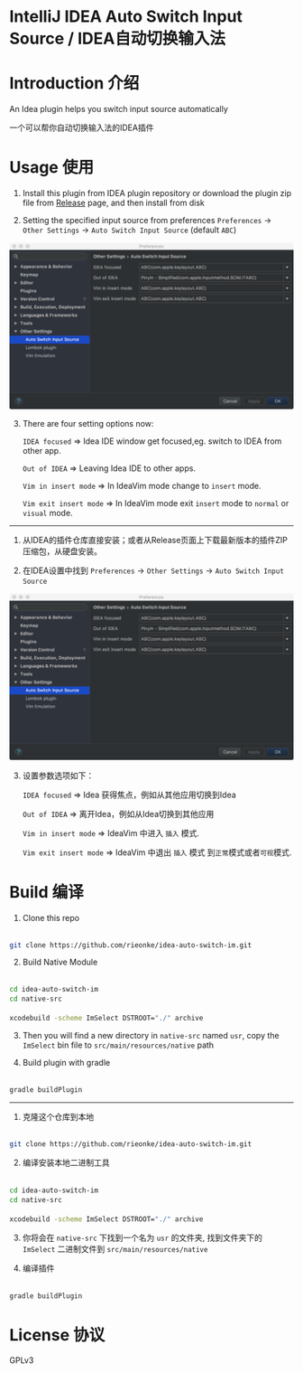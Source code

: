 # IntelliJ IDEA Auto Switch Input Source / IDEA自动切换输入法

# Introduction 介绍
An Idea plugin helps you switch input source automatically

一个可以帮你自动切换输入法的IDEA插件

# Usage 使用

1. Install this plugin from IDEA plugin repository or download the plugin zip file from [Release](https://github.com/rieonke/idea-auto-switch-im/releases) page,
and then install from disk

2. Setting the specified input source from preferences `Preferences` -> `Other Settings` -> `Auto Switch Input Source` (default `ABC`)


![Auto Switch Input Source Setting](auto-switch-setting.png "Auto Switch Input Source Setting")

3. There are four setting options now:

    `IDEA focused` => Idea IDE window get focused,eg. switch to IDEA from other app.
    
    `Out of IDEA` => Leaving Idea IDE to other apps.
    
    `Vim in insert mode` => In IdeaVim mode change to `insert` mode.
    
    `Vim exit insert mode` => In IdeaVim mode exit `insert` mode to `normal` or `visual` mode.

---
1. 从IDEA的插件仓库直接安装；或者从Release页面上下载最新版本的插件ZIP压缩包，从硬盘安装。

2. 在IDEA设置中找到 `Preferences` -> `Other Settings` -> `Auto Switch Input Source`

![Auto Switch Input Source Setting](auto-switch-setting.png "Auto Switch Input Source Setting")

3. 设置参数选项如下：

    `IDEA focused` => Idea 获得焦点，例如从其他应用切换到Idea
    
    `Out of IDEA` => 离开Idea，例如从Idea切换到其他应用
    
    `Vim in insert mode` => IdeaVim 中进入 `插入` 模式.
    
    `Vim exit insert mode` => IdeaVim 中退出 `插入` 模式 到`正常`模式或者`可视`模式.

# Build 编译

1. Clone this repo
```bash

git clone https://github.com/rieonke/idea-auto-switch-im.git

```

2. Build Native Module

```bash

cd idea-auto-switch-im
cd native-src

xcodebuild -scheme ImSelect DSTROOT="./" archive

```

3. Then you will find a new directory in `native-src` named `usr`,
copy the `ImSelect` bin file to `src/main/resources/native` path

4. Build plugin with gradle

```bash

gradle buildPlugin

```

---

1. 克隆这个仓库到本地
```bash

git clone https://github.com/rieonke/idea-auto-switch-im.git

```

2. 编译安装本地二进制工具

```bash

cd idea-auto-switch-im
cd native-src

xcodebuild -scheme ImSelect DSTROOT="./" archive

```

3. 你将会在 `native-src` 下找到一个名为 `usr` 的文件夹,
找到文件夹下的 `ImSelect` 二进制文件到 `src/main/resources/native`

4. 编译插件

```bash

gradle buildPlugin

```

# License 协议

GPLv3
